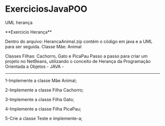 # ExerciciosJavaPOO
<p>
UML herança<p>
          **Exercicio Herança**
          <p>
Dentro do arquivo: HerancaAnimal.zip contém o código em java e a UML para ser seguida.
Classe Mãe: Animal <p>
Classes Filhas: Cachorro, Gato e PicaPau
Passo a passo para criar um projeto no NetBeans, utilizando o conceito de Herança da Programação Orientada a Objetos - JAVA - 
<hr>
1-Implemente a classe Mãe Animal;

2-Implemente a classe Filha Cachorro;

3-Implemente a classe Filha Gato;

4-Implemente a classe Filha PicaPau;

5-Crie a classe Teste e implemente-a;

